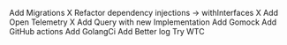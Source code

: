 Add Migrations X
Refactor dependency injections -> withInterfaces X
Add Open Telemetry X
Add Query with new Implementation
Add Gomock
Add GitHub actions
Add GolangCi
Add Better log
Try WTC

